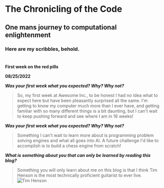 # The Chronicling of the Code #
## One mans journey to computational enlightenment

### Here are my scribbles, behold.
#
**First week on the red pills**

**08/25/2022**

***Was your first week what you expected? Why? Why not?***

> So, my first week at Awesome Inc., to be honest I had no idea what to expect here but have been pleasantly surprised all the same. I'm 
getting to know my computer much more than I ever have, and getting familiar with so many different things is a bit daunting, but I can't
wait to keep pushing forward and see where I am in 16 weeks!

***Was your first week what you expected? Why? Why not?***

> Something I can't wait to learn more about is programming problem solving engines and what all goes into AI. A future challenge I'd like 
to accomplish is to build a chess engine from scratch!

***What is something about you that can only be learned by reading this blog?***

> Something you will only learn about me on this blog is that I think Tim Henson is the most technically proficient guitarist to ever live.
![Tim Henson](https://encrypted-tbn0.gstatic.com/images?q=tbn:ANd9GcSfo9PACx-E9qfbAZUN325IUBHrHnKUi2gOTw&usqp=CAU)
